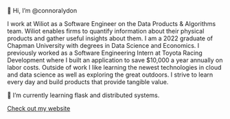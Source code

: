 👋 Hi, I’m @connoralydon

I work at Wiliot as a Software Engineer on the Data Products & Algorithms team. Wiliot enables firms to quantify information about their physical products and gather useful insights about them. I am a 2022 graduate of Chapman University with degrees in Data Science and Economics. I previously worked as a Software Engineering Intern at Toyota Racing Development where I built an application to save $10,000 a year annually on labor costs. Outside of work I like learning the newest technologies in cloud and data science as well as exploring the great outdoors. I strive to learn every day and build products that provide tangible value.

🌱 I’m currently learning flask and distributed systems.

[Check out my website](connoralydon.biz)

<!---
connoralydon/connoralydon is a ✨ special ✨ repository because its `README.md` (this file) appears on your GitHub profile.
You can click the Preview link to take a look at your changes.
--->
